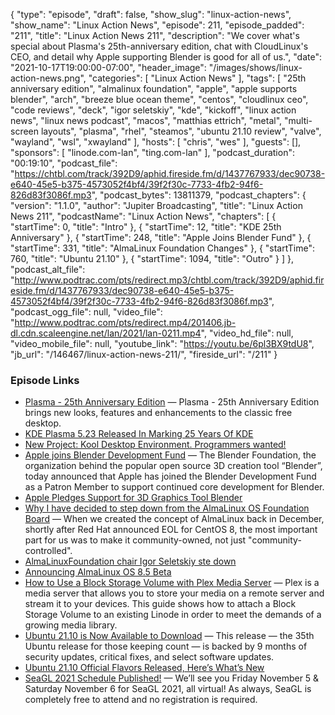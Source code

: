 {
  "type": "episode",
  "draft": false,
  "show_slug": "linux-action-news",
  "show_name": "Linux Action News",
  "episode": 211,
  "episode_padded": "211",
  "title": "Linux Action News 211",
  "description": "We cover what's special about Plasma's 25th-anniversary edition, chat with CloudLinux's CEO, and detail why Apple supporting Blender is good for all of us.",
  "date": "2021-10-17T19:00:00-07:00",
  "header_image": "/images/shows/linux-action-news.png",
  "categories": [
    "Linux Action News"
  ],
  "tags": [
    "25th anniversary edition",
    "almalinux foundation",
    "apple",
    "apple supports blender",
    "arch",
    "breeze blue ocean theme",
    "centos",
    "cloudlinux ceo",
    "code reviews",
    "deck",
    "igor seletskiy",
    "kde",
    "kickoff",
    "linux action news",
    "linux news podcast",
    "macos",
    "matthias ettrich",
    "metal",
    "multi-screen layouts",
    "plasma",
    "rhel",
    "steamos",
    "ubuntu 21.10 review",
    "valve",
    "wayland",
    "wsl",
    "xwayland"
  ],
  "hosts": [
    "chris",
    "wes"
  ],
  "guests": [],
  "sponsors": [
    "linode.com-lan",
    "ting.com-lan"
  ],
  "podcast_duration": "00:19:10",
  "podcast_file": "https://chtbl.com/track/392D9/aphid.fireside.fm/d/1437767933/dec90738-e640-45e5-b375-4573052f4bf4/39f2f30c-7733-4fb2-94f6-826d83f3086f.mp3",
  "podcast_bytes": 13811379,
  "podcast_chapters": {
    "version": "1.1.0",
    "author": "Jupiter Broadcasting",
    "title": "Linux Action News 211",
    "podcastName": "Linux Action News",
    "chapters": [
      {
        "startTime": 0,
        "title": "Intro"
      },
      {
        "startTime": 12,
        "title": "KDE 25th Anniversary"
      },
      {
        "startTime": 248,
        "title": "Apple Joins Blender Fund"
      },
      {
        "startTime": 331,
        "title": "AlmaLinux Foundation Changes"
      },
      {
        "startTime": 760,
        "title": "Ubuntu 21.10"
      },
      {
        "startTime": 1094,
        "title": "Outro"
      }
    ]
  },
  "podcast_alt_file": "http://www.podtrac.com/pts/redirect.mp3/chtbl.com/track/392D9/aphid.fireside.fm/d/1437767933/dec90738-e640-45e5-b375-4573052f4bf4/39f2f30c-7733-4fb2-94f6-826d83f3086f.mp3",
  "podcast_ogg_file": null,
  "video_file": "http://www.podtrac.com/pts/redirect.mp4/201406.jb-dl.cdn.scaleengine.net/lan/2021/lan-0211.mp4",
  "video_hd_file": null,
  "video_mobile_file": null,
  "youtube_link": "https://youtu.be/6pl3BX9tdU8",
  "jb_url": "/146467/linux-action-news-211/",
  "fireside_url": "/211"
}


### Episode Links

  * [Plasma - 25th Anniversary Edition](https://kde.org/announcements/plasma/5/5.23.0/ "Plasma - 25th Anniversary Edition") — Plasma - 25th Anniversary Edition brings new looks, features and enhancements to the classic free desktop.
  * [KDE Plasma 5.23 Released In Marking 25 Years Of KDE](https://www.phoronix.com/scan.php?page=news_item&px=KDE-Plasma-5.23-Released "KDE Plasma 5.23 Released In Marking 25 Years Of KDE")
  * [New Project: Kool Desktop Environment. Programmers wanted!](https://groups.google.com/g/de.comp.os.linux.misc/c/SDbiV3Iat_s/m/zv_D_2ctS8sJ?pli=1 "New Project: Kool Desktop Environment. Programmers wanted!")
  * [Apple joins Blender Development Fund](https://www.blender.org/press/apple-joins-blender-development-fund/ "Apple joins Blender Development Fund") — The Blender Foundation, the organization behind the popular open source 3D creation tool “Blender”, today announced that Apple has joined the Blender Development Fund as a Patron Member to support continued core development for Blender.
  * [Apple Pledges Support for 3D Graphics Tool Blender](https://www.macrumors.com/2021/10/14/apple-joins-blender-development-fund/ "Apple Pledges Support for 3D Graphics Tool Blender")
  * [Why I have decided to step down from the AlmaLinux OS Foundation Board](https://blog.cloudlinux.com/why-i-have-decided-to-step-down-from-the-almalinux-os-foundation-board "Why I have decided to step down from the AlmaLinux OS Foundation Board") — When we created the concept of AlmaLinux back in December, shortly after Red Hat announced EOL for CentOS 8, the most important part for us was to make it community-owned, not just "community-controlled".
  * [AlmaLinuxFoundation chair Igor Seletskiy ste down](https://www.theregister.com/2021/10/13/almalinux_foundation_chair/ "AlmaLinuxFoundation chair Igor Seletskiy ste down")
  * [Announcing AlmaLinux OS 8.5 Beta](https://almalinux.org/blog/announcing-almalinux-os-85-beta/ "Announcing AlmaLinux OS 8.5 Beta")
  * [How to Use a Block Storage Volume with Plex Media Server](https://www.linode.com/docs/guides/use-block-storage-with-plex-media-server/ "How to Use a Block Storage Volume with Plex Media Server") — Plex is a media server that allows you to store your media on a remote server and stream it to your devices. This guide shows how to attach a Block Storage Volume to an existing Linode in order to meet the demands of a growing media library.
  * [Ubuntu 21.10 is Now Available to Download](https://www.omgubuntu.co.uk/2021/10/ubuntu-21-10-is-now-available-to-download "Ubuntu 21.10 is Now Available to Download") — This release — the 35th Ubuntu release for those keeping count — is backed by 9 months of security updates, critical fixes, and select software updates.
  * [Ubuntu 21.10 Official Flavors Released, Here’s What’s New](https://9to5linux.com/ubuntu-21-10-official-flavors-released-heres-whats-new "Ubuntu 21.10 Official Flavors Released, Here’s What’s New")
  * [SeaGL 2021 Schedule Published!](https://seagl.org/news/2021/10/15/schedule.html "SeaGL 2021 Schedule Published!") — We’ll see you Friday November 5 & Saturday November 6 for SeaGL 2021, all virtual! As always, SeaGL is completely free to attend and no registration is required.


